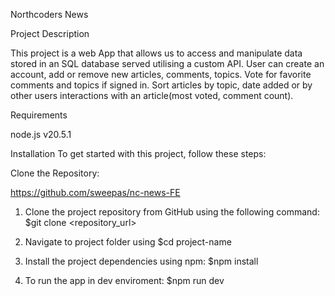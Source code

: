 Northcoders News

Project Description

This project is a web App that allows us to access and manipulate data stored in an SQL database served utilising a custom API. User can create an account, add or remove new articles, comments, topics. Vote for favorite comments and topics if signed in. Sort articles by topic, date added or by other users interactions with an article(most voted, comment count).

Requirements

node.js v20.5.1

Installation
To get started with this project, follow these steps:

Clone the Repository:

https://github.com/sweepas/nc-news-FE

1. Clone the project repository from GitHub using the following command:
   $git clone <repository_url>

2. Navigate to project folder using
   $cd project-name

3. Install the project dependencies using npm:
   $npm install

4. To run the app in dev enviroment:
   $npm run dev
